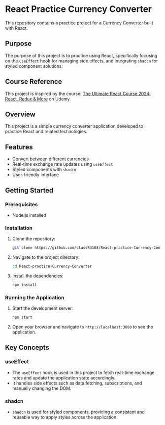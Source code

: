 # React Practice Currency Converter

This repository contains a practice project for a Currency Converter built with React.

## Purpose

The purpose of this project is to practice using React, specifically focusing on the `useEffect` hook for managing side effects, and integrating `shadcn` for styled component solutions.

## Course Reference

This project is inspired by the course:
[The Ultimate React Course 2024: React, Redux & More](https://www.udemy.com/course/the-ultimate-react-course/?couponCode=ST9MT120225A) on Udemy.

## Overview

This project is a simple currency converter application developed to practice React and related technologies.

## Features

- Convert between different currencies
- Real-time exchange rate updates using `useEffect`
- Styled components with `shadcn`
- User-friendly interface

## Getting Started

### Prerequisites

- Node.js installed

### Installation

1. Clone the repository:
   ```bash
   git clone https://github.com/class83108/React-practice-Currency-Converter.git
   ```
2. Navigate to the project directory:
   ```bash
   cd React-practice-Currency-Converter
   ```
3. Install the dependencies:
   ```bash
   npm install
   ```

### Running the Application

1. Start the development server:
   ```bash
   npm start
   ```
2. Open your browser and navigate to `http://localhost:3000` to see the application.

## Key Concepts

### useEffect

- The `useEffect` hook is used in this project to fetch real-time exchange rates and update the application state accordingly.
- It handles side effects such as data fetching, subscriptions, and manually changing the DOM.

### shadcn

- `shadcn` is used for styled components, providing a consistent and reusable way to apply styles across the application.
